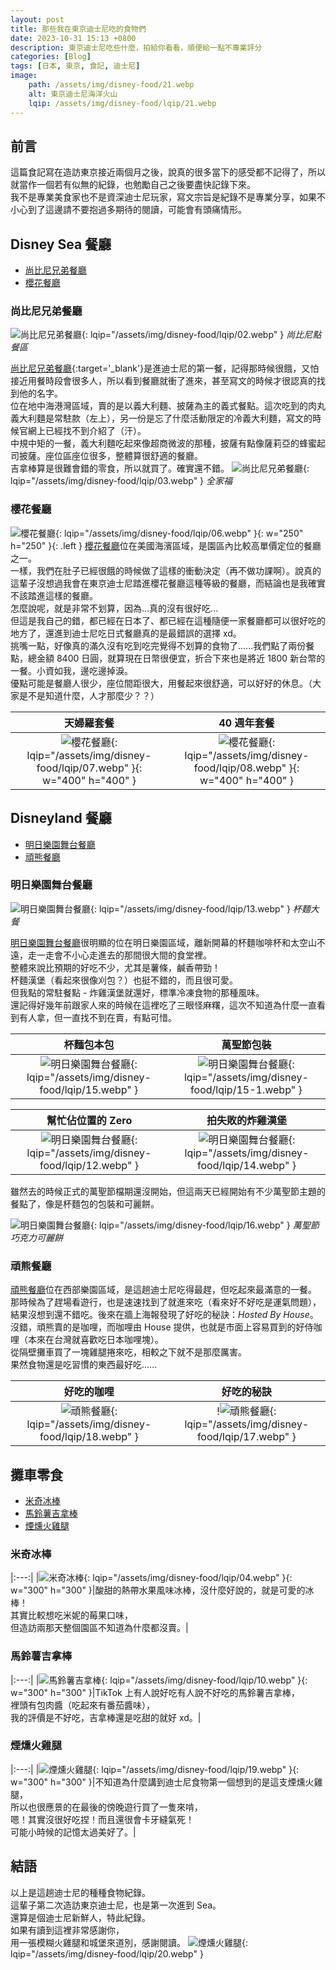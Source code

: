 ```yaml
---
layout: post
title: 那些我在東京迪士尼吃的食物們
date: 2023-10-31 15:13 +0800
description: 東京迪士尼吃些什麼，拍給你看看，順便給一點不專業評分
categories: [Blog]
tags: [日本, 東京, 食記, 迪士尼]
image: 
    path: /assets/img/disney-food/21.webp
    alt: 東京迪士尼海洋火山
    lqip: /assets/img/disney-food/lqip/21.webp
---
```


## 前言
這篇食記寫在造訪東京接近兩個月之後，說真的很多當下的感受都不記得了，所以就當作一個若有似無的紀錄，也勉勵自己之後要盡快記錄下來。<br>
我不是專業美食家也不是資深迪士尼玩家，寫文宗旨是紀錄不是專業分享，如果不小心到了這邊請不要抱過多期待的閱讀，可能會有頭痛情形。

## Disney Sea 餐廳
- [尚比尼兄弟餐廳](#尚比尼兄弟餐廳)
- [櫻花餐廳](#櫻花餐廳)


### 尚比尼兄弟餐廳
![尚比尼兄弟餐廳](/assets/img/disney-food/02.webp){: lqip="/assets/img/disney-food/lqip/02.webp" }
*尚比尼點餐區*

[尚比尼兄弟餐廳](https://www.tokyodisneyresort.jp/tc/tds/restaurant/detail/403/){:target='_blank'}是進迪士尼的第一餐，記得那時候很餓，又怕接近用餐時段會很多人，所以看到餐廳就衝了進來，甚至寫文的時候才很認真的找到他的名字。<br>
位在地中海港灣區域，賣的是以義大利麵、披薩為主的義式餐點。這次吃到的肉丸義大利麵是常駐款（左上），另一份是忘了什麼活動限定的冷義大利麵，寫文的時候官網上已經找不到介紹了（汗）。<br>
中規中矩的一餐，義大利麵吃起來像超商微波的那種，披薩有點像薩莉亞的蜂蜜起司披薩。座位區座位很多，整體算很舒適的餐廳。<br>
吉拿棒算是很難會錯的零食，所以就買了。確實還不錯。
![尚比尼兄弟餐廳](/assets/img/disney-food/03.webp){: lqip="/assets/img/disney-food/lqip/03.webp" }
*全家福*


### 櫻花餐廳
![櫻花餐廳](/assets/img/disney-food/06.webp){: lqip="/assets/img/disney-food/lqip/06.webp" }{: w="250" h="250" }{: .left }
[櫻花餐廳](https://www.tokyodisneyresort.jp/tc/tds/restaurant/detail/432/)位在美國海濱區域，是園區內比較高單價定位的餐廳之一。<br>
一樣，我們在肚子已經很餓的時候做了這樣的衝動決定（再不做功課啊）。說真的這輩子沒想過我會在東京迪士尼踏進櫻花餐廳這種等級的餐廳，而結論也是我確實不該踏進這樣的餐廳。<br>
怎麼說呢，就是非常不划算，因為...真的沒有很好吃...<br>
但這是我自己的錯，都已經在日本了、都已經在這種隨便一家餐廳都可以很好吃的地方了，還進到迪士尼吃日式餐廳真的是最錯誤的選擇 xd。<br>
挑嘴一點，好像真的滿久沒有吃到吃完覺得不划算的食物了......我們點了兩份餐點，總金額 8400 日圓，就算現在日幣很便宜，折合下來也是將近 1800 新台幣的一餐。小資如我，邊吃邊掉淚。<br>
優點可能是餐廳人很少，座位間距很大，用餐起來很舒適，可以好好的休息。（大家是不是知道什麼，人才那麼少？？）


| 天婦羅套餐 | 40 週年套餐|
|:---:|:---:|
|![櫻花餐廳](/assets/img/disney-food/07.webp){: lqip="/assets/img/disney-food/lqip/07.webp" }{: w="400" h="400" }|![櫻花餐廳](/assets/img/disney-food/08.webp){: lqip="/assets/img/disney-food/lqip/08.webp" }{: w="400" h="400" }|


## Disneyland 餐廳
- [明日樂園舞台餐廳](#明日樂園舞台餐廳)
- [頑熊餐廳](#頑熊餐廳)

### 明日樂園舞台餐廳

![明日樂園舞台餐廳](/assets/img/disney-food/13.webp){: lqip="/assets/img/disney-food/lqip/13.webp" }
*杯麵大餐*

[明日樂園舞台餐廳](https://www.tokyodisneyresort.jp/tc/tdl/restaurant/detail/357/)很明顯的位在明日樂園區域，離新開幕的杯麵咖啡杯和太空山不遠，走一走會不小心走進去的那間很大間的食堂裡。<br>整體來說比預期的好吃不少，尤其是薯條，鹹香帶勁！<br>杯麵漢堡（看起來很像刈包？）也挺不錯的，而且很可愛。<br>但我點的常駐餐點 - 炸雞漢堡就還好，標準冷凍食物的那種風味。<br>
還記得好幾年前跟家人來的時候在這裡吃了三眼怪麻糬，這次不知道為什麼一直看到有人拿，但一直找不到在賣，有點可惜。


|杯麵包本包|萬聖節包裝|
|:---:|:---:|
|![明日樂園舞台餐廳](/assets/img/disney-food/15.webp){: lqip="/assets/img/disney-food/lqip/15.webp" }|![明日樂園舞台餐廳](/assets/img/disney-food/15-1.webp){: lqip="/assets/img/disney-food/lqip/15-1.webp" }|

|幫忙佔位置的 Zero|拍失敗的炸雞漢堡|
|:---:|:---:|
|![明日樂園舞台餐廳](/assets/img/disney-food/12.webp){: lqip="/assets/img/disney-food/lqip/12.webp" }|![明日樂園舞台餐廳](/assets/img/disney-food/14.webp){: lqip="/assets/img/disney-food/lqip/14.webp" }|

雖然去的時候正式的萬聖節檔期還沒開始，但這兩天已經開始有不少萬聖節主題的餐點了，像是杯麵包的包裝和可麗餅。<br>


![明日樂園舞台餐廳](/assets/img/disney-food/16.webp){: lqip="/assets/img/disney-food/lqip/16.webp" }
*萬聖節巧克力可麗餅*


### 頑熊餐廳

[頑熊餐廳](https://www.tokyodisneyresort.jp/tc/tdl/restaurant/detail/338/)位在西部樂園區域，是這趟迪士尼吃得最趕，但吃起來最滿意的一餐。<br>
那時候為了趕場看遊行，也是速速找到了就進來吃（看來好不好吃是運氣問題），結果沒想到還不錯吃。後來在牆上海報發現了好吃的秘訣：*Hosted By House*。沒錯，頑熊賣的是咖哩，而咖哩由 House 提供，也就是市面上容易買到的好侍咖哩（本來在台灣就喜歡吃日本咖哩塊）。<br>
從隔壁攤車買了一塊雞腿捲來吃，相較之下就不是那麼厲害。<br>
果然食物還是吃習慣的東西最好吃......

|好吃的咖哩|好吃的秘訣|
|:---:|:---:|
|![頑熊餐廳](/assets/img/disney-food/18.webp){: lqip="/assets/img/disney-food/lqip/18.webp" }|!![頑熊餐廳](/assets/img/disney-food/17.webp){: lqip="/assets/img/disney-food/lqip/17.webp" }|

## 攤車零食

- [米奇冰棒](#米奇冰棒)
- [馬鈴薯吉拿棒](#馬鈴薯吉拿棒)
- [煙燻火雞腿](#煙燻火雞腿)




### 米奇冰棒 

|:---:|
|![米奇冰棒](/assets/img/disney-food/04.webp){: lqip="/assets/img/disney-food/lqip/04.webp" }{: w="300" h="300" }|酸甜的熱帶水果風味冰棒，沒什麼好說的，就是可愛的冰棒！<br>其實比較想吃米妮的莓果口味，<br>但造訪兩那天整個園區不知道為什麼都沒賣。|

### 馬鈴薯吉拿棒

|:---:|
|![馬鈴薯吉拿棒](/assets/img/disney-food/10.webp){: lqip="/assets/img/disney-food/lqip/10.webp" }{: w="300" h="300" }|TikTok 上有人說好吃有人說不好吃的馬鈴薯吉拿棒，<br>裡頭有包肉醬（吃起來有番茄醬味），<br>我的評價是不好吃，吉拿棒還是吃甜的就好 xd。|

### 煙燻火雞腿

|:---:|
|![煙燻火雞腿](/assets/img/disney-food/19.webp){: lqip="/assets/img/disney-food/lqip/19.webp" }{: w="300" h="300" }|不知道為什麼講到迪士尼食物第一個想到的是這支煙燻火雞腿，<br>所以也很應景的在最後的傍晚遊行買了一隻來啃，<br>嗯！其實沒很好吃捏！而且還很會卡牙縫氣死！<br>可能小時候的記憶太過美好了。|


## 結語

以上是這趟迪士尼的種種食物紀錄。<br>
這輩子第二次造訪東京迪士尼，也是第一次進到 Sea。<br>
還算是個迪士尼新鮮人，特此紀錄。<br>
如果有讀到這裡非常感謝你，<br>
用一張模糊火雞腿和城堡來道別，感謝閱讀。
![煙燻火雞腿](/assets/img/disney-food/20.webp){: lqip="/assets/img/disney-food/lqip/20.webp" }